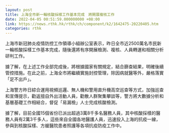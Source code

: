 ```yaml
---
layout: post
title: 上海全市新一輪核酸採樣工作基本完成　將開展複核工作
date: 2022-04-05 00:51:59.000000000 +08:00
link: https://news.rthk.hk/rthk/ch/component/k2/1642475-20220405.htm
categories: rthk
---
```


上海市新冠肺炎疫情防控工作領導小組辦公室表示，昨日全市近2500萬名市民新一輪核酸採樣工作基本完成，隨後還將有序開展檢測、複核、人員轉運和相關分析研判工作。

 據了解，在上述工作全部完成後，將根據國家有關規定，結合篩查結果，明確後續管控措施。在此之前，上海全市將繼續實施封控管理，除因病就醫等外，嚴格落實「足不出戶」。 

上海警方昨日綜合運用視頻巡邏、無人機和警用直升機高空巡查等方式，加強巡查和宣傳提示，勸返擅自外出活動人員，勸散人群聚集攀談等，警方將大數據分析和基層基礎工作相結合，督促「易漏檢」人士完成核酸檢測。 

據了解，目前全國15個省份已派出超過3萬8千多名醫務人員，其中核酸採樣的醫務人員有2萬3千多人，這些來自全國各地醫護人員，迅速投入上海的抗疫一線，參與到核酸採樣、方艙醫院患者照護等各項抗疫防疫工作中。
